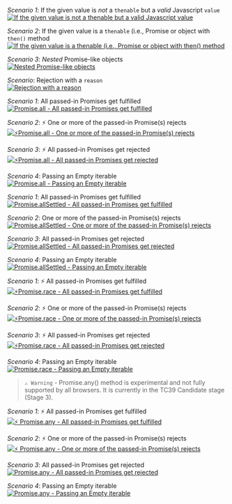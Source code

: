 _Scenario 1_: If the given value is _not_ a `thenable` but a _valid_ Javascript `value`  
[![If the given value is _not_ a `thenable` but a _valid_ Javascript `value`](https://res.cloudinary.com/practicaldev/image/fetch/s--wKe3V1mU--/c_limit%2Cf_auto%2Cfl_progressive%2Cq_66%2Cw_880/https://user-images.githubusercontent.com/19341550/72240446-2ebe0780-360a-11ea-8e8c-e6b0c9b9f20a.gif)](https://res.cloudinary.com/practicaldev/image/fetch/s--wKe3V1mU--/c_limit%2Cf_auto%2Cfl_progressive%2Cq_66%2Cw_880/https://user-images.githubusercontent.com/19341550/72240446-2ebe0780-360a-11ea-8e8c-e6b0c9b9f20a.gif)

_Scenario 2_: If the given value is a `thenable` (i.e., Promise or object with `then()` method  
[![If the given value is a `thenable` (i.e., Promise or object with `then()` method](https://res.cloudinary.com/practicaldev/image/fetch/s--t9Zra50e--/c_limit%2Cf_auto%2Cfl_progressive%2Cq_66%2Cw_880/https://user-images.githubusercontent.com/19341550/72240447-2f569e00-360a-11ea-8a63-25a3920da75d.gif)](https://res.cloudinary.com/practicaldev/image/fetch/s--t9Zra50e--/c_limit%2Cf_auto%2Cfl_progressive%2Cq_66%2Cw_880/https://user-images.githubusercontent.com/19341550/72240447-2f569e00-360a-11ea-8a63-25a3920da75d.gif)

_Scenario 3_: _Nested_ Promise-like objects  
[![_Nested_ Promise-like objects](https://res.cloudinary.com/practicaldev/image/fetch/s--Wc3xDRN5--/c_limit%2Cf_auto%2Cfl_progressive%2Cq_66%2Cw_880/https://user-images.githubusercontent.com/19341550/72240448-2f569e00-360a-11ea-806c-2b283119374a.gif)](https://res.cloudinary.com/practicaldev/image/fetch/s--Wc3xDRN5--/c_limit%2Cf_auto%2Cfl_progressive%2Cq_66%2Cw_880/https://user-images.githubusercontent.com/19341550/72240448-2f569e00-360a-11ea-806c-2b283119374a.gif)

_Scenario_: Rejection with a `reason`  
[![Rejection with a `reason`](https://res.cloudinary.com/practicaldev/image/fetch/s--FID-RyO8--/c_limit%2Cf_auto%2Cfl_progressive%2Cq_66%2Cw_880/https://user-images.githubusercontent.com/19341550/72240449-2f569e00-360a-11ea-82e5-ae18cd4155f0.gif)](https://res.cloudinary.com/practicaldev/image/fetch/s--FID-RyO8--/c_limit%2Cf_auto%2Cfl_progressive%2Cq_66%2Cw_880/https://user-images.githubusercontent.com/19341550/72240449-2f569e00-360a-11ea-82e5-ae18cd4155f0.gif)

_Scenario 1_: All passed-in Promises get fulfilled  
[![Promise.all - All passed-in Promises get fulfilled](https://res.cloudinary.com/practicaldev/image/fetch/s--4ZL55hYu--/c_limit%2Cf_auto%2Cfl_progressive%2Cq_66%2Cw_880/https://user-images.githubusercontent.com/19341550/72202910-f3e19580-348a-11ea-8a00-49c005f3cdd3.gif)](https://res.cloudinary.com/practicaldev/image/fetch/s--4ZL55hYu--/c_limit%2Cf_auto%2Cfl_progressive%2Cq_66%2Cw_880/https://user-images.githubusercontent.com/19341550/72202910-f3e19580-348a-11ea-8a00-49c005f3cdd3.gif)

_Scenario 2_: ⚡️ One or more of the passed-in Promise(s) rejects  
[![⚡️Promise.all - One or more of the passed-in Promise(s) rejects](https://res.cloudinary.com/practicaldev/image/fetch/s--oM4KdCVE--/c_limit%2Cf_auto%2Cfl_progressive%2Cq_66%2Cw_880/https://user-images.githubusercontent.com/19341550/72202911-f3e19580-348a-11ea-99ff-850ced214ddb.gif)](https://res.cloudinary.com/practicaldev/image/fetch/s--oM4KdCVE--/c_limit%2Cf_auto%2Cfl_progressive%2Cq_66%2Cw_880/https://user-images.githubusercontent.com/19341550/72202911-f3e19580-348a-11ea-99ff-850ced214ddb.gif)

_Scenario 3_: ⚡️ All passed-in Promises get rejected  
[![⚡️Promise.all - All passed-in Promises get rejected](https://res.cloudinary.com/practicaldev/image/fetch/s--S01S1am6--/c_limit%2Cf_auto%2Cfl_progressive%2Cq_66%2Cw_880/https://user-images.githubusercontent.com/19341550/72202912-f47a2c00-348a-11ea-9ff2-ad6d86514c8c.gif)](https://res.cloudinary.com/practicaldev/image/fetch/s--S01S1am6--/c_limit%2Cf_auto%2Cfl_progressive%2Cq_66%2Cw_880/https://user-images.githubusercontent.com/19341550/72202912-f47a2c00-348a-11ea-9ff2-ad6d86514c8c.gif)

_Scenario 4_: Passing an Empty iterable  
[![Promise.all - Passing an Empty iterable](https://res.cloudinary.com/practicaldev/image/fetch/s--gSv6rJt0--/c_limit%2Cf_auto%2Cfl_progressive%2Cq_66%2Cw_880/https://user-images.githubusercontent.com/19341550/72202913-f47a2c00-348a-11ea-9642-684ffb5b771e.gif)](https://res.cloudinary.com/practicaldev/image/fetch/s--gSv6rJt0--/c_limit%2Cf_auto%2Cfl_progressive%2Cq_66%2Cw_880/https://user-images.githubusercontent.com/19341550/72202913-f47a2c00-348a-11ea-9642-684ffb5b771e.gif)

_Scenario 1_: All passed-in Promises get fulfilled  
[![Promise.allSettled - All passed-in Promises get fulfilled](https://res.cloudinary.com/practicaldev/image/fetch/s--JywRFstP--/c_limit%2Cf_auto%2Cfl_progressive%2Cq_66%2Cw_880/https://user-images.githubusercontent.com/19341550/72213854-0c4dc080-351c-11ea-9646-c6917ae7df2d.gif)](https://res.cloudinary.com/practicaldev/image/fetch/s--JywRFstP--/c_limit%2Cf_auto%2Cfl_progressive%2Cq_66%2Cw_880/https://user-images.githubusercontent.com/19341550/72213854-0c4dc080-351c-11ea-9646-c6917ae7df2d.gif)

_Scenario 2_: One or more of the passed-in Promise(s) rejects  
[![Promise.allSettled - One or more of the passed-in Promise(s) rejects](https://res.cloudinary.com/practicaldev/image/fetch/s--6RlrYb04--/c_limit%2Cf_auto%2Cfl_progressive%2Cq_66%2Cw_880/https://user-images.githubusercontent.com/19341550/72213855-0ce65700-351c-11ea-947d-b0be63329f3d.gif)](https://res.cloudinary.com/practicaldev/image/fetch/s--6RlrYb04--/c_limit%2Cf_auto%2Cfl_progressive%2Cq_66%2Cw_880/https://user-images.githubusercontent.com/19341550/72213855-0ce65700-351c-11ea-947d-b0be63329f3d.gif)

_Scenario 3_: All passed-in Promises get rejected  
[![Promise.allSettled - All passed-in Promises get rejected](https://res.cloudinary.com/practicaldev/image/fetch/s--xlEPDy20--/c_limit%2Cf_auto%2Cfl_progressive%2Cq_66%2Cw_880/https://user-images.githubusercontent.com/19341550/72213856-0d7eed80-351c-11ea-9961-06d869c9655e.gif)](https://res.cloudinary.com/practicaldev/image/fetch/s--xlEPDy20--/c_limit%2Cf_auto%2Cfl_progressive%2Cq_66%2Cw_880/https://user-images.githubusercontent.com/19341550/72213856-0d7eed80-351c-11ea-9961-06d869c9655e.gif)

_Scenario 4_: Passing an Empty iterable  
[![Promise.allSettled - Passing an Empty iterable](https://res.cloudinary.com/practicaldev/image/fetch/s--wm4RBJmY--/c_limit%2Cf_auto%2Cfl_progressive%2Cq_66%2Cw_880/https://user-images.githubusercontent.com/19341550/72213857-0d7eed80-351c-11ea-8766-6425dfa4f3e4.gif)](https://res.cloudinary.com/practicaldev/image/fetch/s--wm4RBJmY--/c_limit%2Cf_auto%2Cfl_progressive%2Cq_66%2Cw_880/https://user-images.githubusercontent.com/19341550/72213857-0d7eed80-351c-11ea-8766-6425dfa4f3e4.gif)

_Scenario 1_: ⚡️ All passed-in Promises get fulfilled  
[![⚡️Promise.race - All passed-in Promises get fulfilled](https://res.cloudinary.com/practicaldev/image/fetch/s--byxUjDIn--/c_limit%2Cf_auto%2Cfl_progressive%2Cq_66%2Cw_880/https://user-images.githubusercontent.com/19341550/72214065-79635500-3520-11ea-937e-5d89d2ce1aa5.gif)](https://res.cloudinary.com/practicaldev/image/fetch/s--byxUjDIn--/c_limit%2Cf_auto%2Cfl_progressive%2Cq_66%2Cw_880/https://user-images.githubusercontent.com/19341550/72214065-79635500-3520-11ea-937e-5d89d2ce1aa5.gif)

_Scenario 2_: ⚡️ One or more of the passed-in Promise(s) rejects  
[![⚡️Promise.race - One or more of the passed-in Promise(s) rejects](https://res.cloudinary.com/practicaldev/image/fetch/s--VT6cxLfu--/c_limit%2Cf_auto%2Cfl_progressive%2Cq_66%2Cw_880/https://user-images.githubusercontent.com/19341550/72214066-79635500-3520-11ea-9544-949800bb450f.gif)](https://res.cloudinary.com/practicaldev/image/fetch/s--VT6cxLfu--/c_limit%2Cf_auto%2Cfl_progressive%2Cq_66%2Cw_880/https://user-images.githubusercontent.com/19341550/72214066-79635500-3520-11ea-9544-949800bb450f.gif)

_Scenario 3_: ⚡️ All passed-in Promises get rejected  
[![⚡️Promise.race - All passed-in Promises get rejected](https://res.cloudinary.com/practicaldev/image/fetch/s--u_F1zJwA--/c_limit%2Cf_auto%2Cfl_progressive%2Cq_66%2Cw_880/https://user-images.githubusercontent.com/19341550/72214067-79635500-3520-11ea-8737-e6c3198dc2ad.gif)](https://res.cloudinary.com/practicaldev/image/fetch/s--u_F1zJwA--/c_limit%2Cf_auto%2Cfl_progressive%2Cq_66%2Cw_880/https://user-images.githubusercontent.com/19341550/72214067-79635500-3520-11ea-8737-e6c3198dc2ad.gif)

_Scenario 4_: Passing an Empty iterable  
[![Promise.race - Passing an Empty iterable](https://res.cloudinary.com/practicaldev/image/fetch/s--F0aYDjZq--/c_limit%2Cf_auto%2Cfl_progressive%2Cq_66%2Cw_880/https://user-images.githubusercontent.com/19341550/72214068-79635500-3520-11ea-999b-6cbfdc073014.gif)](https://res.cloudinary.com/practicaldev/image/fetch/s--F0aYDjZq--/c_limit%2Cf_auto%2Cfl_progressive%2Cq_66%2Cw_880/https://user-images.githubusercontent.com/19341550/72214068-79635500-3520-11ea-999b-6cbfdc073014.gif)

> `⚠️ Warning` - Promise.any() method is experimental and not fully supported by all browsers. It is currently in the TC39 Candidate stage (Stage 3).

_Scenario 1_: ⚡️ All passed-in Promises get fulfilled  
[![⚡️ Promise.any - All passed-in Promises get fulfilled](https://res.cloudinary.com/practicaldev/image/fetch/s--r269ZuWY--/c_limit%2Cf_auto%2Cfl_progressive%2Cq_66%2Cw_880/https://user-images.githubusercontent.com/19341550/72214139-6487c100-3522-11ea-9cc7-137b7f700c0f.gif)](https://res.cloudinary.com/practicaldev/image/fetch/s--r269ZuWY--/c_limit%2Cf_auto%2Cfl_progressive%2Cq_66%2Cw_880/https://user-images.githubusercontent.com/19341550/72214139-6487c100-3522-11ea-9cc7-137b7f700c0f.gif)

_Scenario 2_: ⚡️ One or more of the passed-in Promise(s) rejects  
[![⚡️ Promise.any - One or more of the passed-in Promise(s) rejects](https://res.cloudinary.com/practicaldev/image/fetch/s--l1MZbza7--/c_limit%2Cf_auto%2Cfl_progressive%2Cq_66%2Cw_880/https://user-images.githubusercontent.com/19341550/72214140-6487c100-3522-11ea-9527-609bcc583889.gif)](https://res.cloudinary.com/practicaldev/image/fetch/s--l1MZbza7--/c_limit%2Cf_auto%2Cfl_progressive%2Cq_66%2Cw_880/https://user-images.githubusercontent.com/19341550/72214140-6487c100-3522-11ea-9527-609bcc583889.gif)

_Scenario 3_: All passed-in Promises get rejected  
[![ Promise.any - All passed-in Promises get rejected](https://res.cloudinary.com/practicaldev/image/fetch/s--QeLNnTIY--/c_limit%2Cf_auto%2Cfl_progressive%2Cq_66%2Cw_880/https://user-images.githubusercontent.com/19341550/72214141-65205780-3522-11ea-96e1-9a8697316fb8.gif)](https://res.cloudinary.com/practicaldev/image/fetch/s--QeLNnTIY--/c_limit%2Cf_auto%2Cfl_progressive%2Cq_66%2Cw_880/https://user-images.githubusercontent.com/19341550/72214141-65205780-3522-11ea-96e1-9a8697316fb8.gif)

_Scenario 4_: Passing an Empty iterable  
[![Promise.any - Passing an Empty iterable](https://res.cloudinary.com/practicaldev/image/fetch/s--OPAMN2zm--/c_limit%2Cf_auto%2Cfl_progressive%2Cq_66%2Cw_880/https://user-images.githubusercontent.com/19341550/72214142-65205780-3522-11ea-83e7-fbd3bb4e1c18.gif)](https://res.cloudinary.com/practicaldev/image/fetch/s--OPAMN2zm--/c_limit%2Cf_auto%2Cfl_progressive%2Cq_66%2Cw_880/https://user-images.githubusercontent.com/19341550/72214142-65205780-3522-11ea-83e7-fbd3bb4e1c18.gif)
